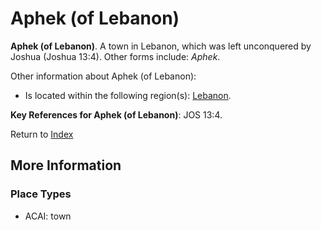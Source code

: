 # Aphek (of Lebanon)
**Aphek (of Lebanon)**. 
A town in Lebanon, which was left unconquered by Joshua (Joshua 13:4). 
Other forms include: 
*Aphek*. 




Other information about Aphek (of Lebanon):


* Is located within the following region(s): 
[Lebanon](Lebanon.md). 




**Key References for Aphek (of Lebanon)**: 
JOS 13:4. 






Return to [Index](00-Index.md)

## More Information

### Place Types

* ACAI: town




